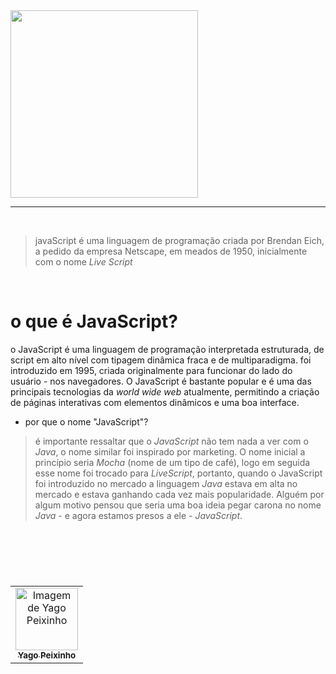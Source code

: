 <div class="header">
    <img align="center" src="https://upload.wikimedia.org/wikipedia/commons/thumb/9/99/Unofficial_JavaScript_logo_2.svg/640px-Unofficial_JavaScript_logo_2.svg.png" width="300"/> 
</div>

---

<br>

> javaScript é uma linguagem de programação criada por Brendan Eich, a pedido da empresa Netscape, em meados de 1950, inicialmente com o nome _Live Script_

<br>

# o que é JavaScript?

o JavaScript é uma linguagem de programação interpretada estruturada, de script em alto nível com tipagem dinâmica fraca e de multiparadigma. foi introduzido em 1995, criada originalmente para funcionar do lado do usuário - nos navegadores. O JavaScript é bastante popular e é uma das principais tecnologias da _world wide web_ atualmente, permitindo a criação de páginas interativas com elementos dinâmicos e uma boa interface.

- por que o nome "JavaScript"?
> é importante ressaltar que o _JavaScript_ não tem nada a ver com o _Java_, o nome similar foi inspirado por marketing. O nome inicial a princípio seria _Mocha_ (nome de um tipo de café), logo em seguida esse nome foi trocado para _LiveScript_, portanto, quando o JavaScript foi introduzido no mercado a linguagem _Java_ estava em alta no mercado e estava ganhando cada vez mais popularidade. Alguém por algum motivo pensou que seria uma boa ideia pegar carona no nome _Java_ - e agora estamos presos a ele - _JavaScript_.
 
<br>
<br>
<br>

# 

<div class="footer">
    <table align="center">
        <tr>
            <td align="center"> 
		        <a href="https://github.com/yagopeixinho">
			        <img src="https://avatars.githubusercontent.com/u/81770553?v=4" width="100px;" alt="Imagem de Yago Peixinho">    
<br>
		            <sub>
		                <b>Yago Peixinho </b>
		            </sub>
		        </a> 
	        </td> 
        </tr>
   </table>
</div>
